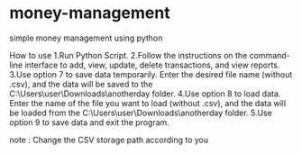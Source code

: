 # money-management
simple money management using python

How to use
1.Run Python Script.
2.Follow the instructions on the command-line interface to add, view, update, delete transactions, and view reports.
3.Use option 7 to save data temporarily. Enter the desired file name (without .csv), and the data will be saved to the C:\Users\user\Downloads\anotherday folder.
4.Use option 8 to load data. Enter the name of the file you want to load (without .csv), and the data will be loaded from the C:\Users\user\Downloads\anotherday folder.
5.Use option 9 to save data and exit the program.

note :
Change the CSV storage path according to you
